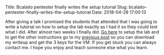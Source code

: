 Title: Bcalaito pentester finally writes the setup tutorial
Slug: bcalaito-pentester-finally-writes-the-setup-tutorial
Date: 2018-04-28 17:00:13

After giving a talk I promised the students that attended that I was going to write a tutorial on how to setup the lab exactly as I had it so they could test what I did. After almost two weeks I finally did. [Go here](http://bacalaitopentester.com/pages/mr-robot-lab-setup.html) to setup the lab and to get the other instructions go to my [previous post](http://http://bacalaitopentester.com/bacalaito-pentester-gives-a-workshop.html) so you can download my writeup and get the 3 keys for the VM. If you get stuck you can always contact me. I hope you enjoy and teach someone else what you learn. 

